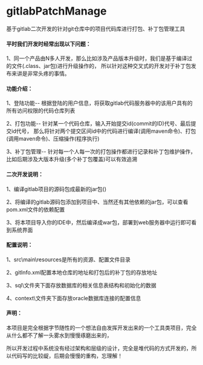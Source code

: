 # gitlabPatchManage
基于gitlab二次开发的针对git仓库中的项目代码库进行打包、补丁包管理工具

#### 平时我们开发时经常出现以下问题：
1、同一个产品由N多人开发，那么比如涉及产品版本升级时，我们是基于编译过的文件(.class、jar包)进行升级操作的，
   所以针对这种交叉式的开发对于补丁包发布来讲是非常头疼的事情。

####  功能介绍： 
1、登陆功能-- 根据登陆的用户信息，将获取gitlab代码服务器中的该用户具有的所有访问权限的代码仓库列表

2、打包功能-- 针对某一个代码仓库，输入开始提交id(commit的ID)代号、最后提交id代号，
    那么将针对两个提交区间id中的代码进行编译(调用maven命令)、打包(调用maven命令)、压缩操作(程序执行)
    
3、补丁包管理-- 针对每一个人每一次的打包操作都进行记录和补丁包维护操作，比如后期涉及大版本升级(多个补丁包覆盖)可以有效追溯


#### 二次开发说明： 
1、编译gitlab项目的源码包成最新的jar包()

2、将编译的gitlab源码包添加到项目中、当然还有其他依赖的jar包，可以查看pom.xml文件的依赖配置

3、将本项目导入你的IDE中，然后编译成war包，部署到web服务器中运行即可看到系统界面

#### 配置说明： 
1、src\main\resources是所有的资源、配置文件目录

2、gitInfo.xml配置本地仓库的地址和打包后的补丁包的存放地址

3、sql\文件夹下面存放数据库的相关信息表结构和初始化的数据

4、context\文件夹下面存放oracle数据库连接的配置信息

#### 声明： 
本项目是完全根据字节随性的一个想法自由发挥开发出来的一个工具类项目，完全从什么都不了解一头雾水到慢慢琢磨出来的，

所以开发过程中系统没有经过架构和层级的设计，完全是堆代码的方式开发的，所以代码写的比较龊，后期会慢慢的重构，忘理解！


